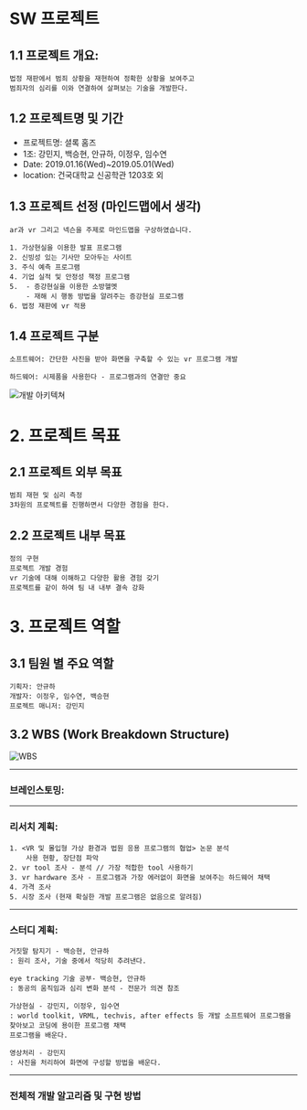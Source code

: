 # SW 프로젝트

## 1.1 프로젝트 개요:

    법정 재판에서 범죄 상황을 재현하여 정확한 상황을 보여주고 
    범죄자의 심리를 이와 연결하여 살펴보는 기술을 개발한다.

## 1.2 프로젝트명 및 기간

- 프로젝트명: 셜록 홈즈
- 1조: 강민지, 백승현, 안규하, 이정우, 임수연
- Date: 2019.01.16(Wed)~2019.05.01(Wed)
- location: 건국대학교 신공학관 1203호 외

## 1.3 프로젝트 선정 (마인드맵에서 생각)
    ar과 vr 그리고 넥슨을 주제로 마인드맵을 구상하였습니다. 
        
    1. 가상현실을 이용한 발표 프로그램
    2. 신빙성 있는 기사만 모아두는 사이트
    3. 주식 예측 프로그램
    4. 기업 실적 및 안정성 책정 프로그램
    5.  - 증강현실을 이용한 소방헬멧
        - 재해 시 행동 방법을 알려주는 증강현실 프로그램
    6. 법정 재판에 vr 적용

## 1.4 프로젝트 구분

    소프트웨어: 간단한 사진을 받아 화면을 구축할 수 있는 vr 프로그램 개발

    하드웨어: 시제품을 사용한다 - 프로그램과의 연결만 중요
![개발 아키텍쳐](architecture.JPG)
  

# 2. 프로젝트 목표

## 2.1 프로젝트 외부 목표

    범죄 재현 및 심리 측정
    3차원의 프로젝트를 진행하면서 다양한 경험을 한다.

## 2.2 프로젝트 내부 목표

    정의 구현
    프로젝트 개발 경험
    vr 기술에 대해 이해하고 다양한 활용 경험 갖기
    프로젝트를 같이 하여 팀 내 내부 결속 강화
    

# 3. 프로젝트 역할

## 3.1 팀원 별 주요 역할

    기획자: 안규하
    개발자: 이정우, 임수연, 백승현
    프로젝트 매니저: 강민지

## 3.2 WBS (Work Breakdown Structure)

![WBS](1_wbs.png)

----------------------------
### 브레인스토밍: 
        
-----------------------------
### 리서치 계획:
    
    1. <VR 및 몰입형 가상 환경과 법원 응용 프로그램의 협업> 논문 분석
        사용 현황, 장단점 파악
    2. vr tool 조사 - 분석 // 가장 적합한 tool 사용하기
    3. vr hardware 조사 - 프로그램과 가장 에러없이 화면을 보여주는 하드웨어 채택
    4. 가격 조사
    5. 시장 조사 (현재 확실한 개발 프로그램은 없음으로 알려짐)
 ----------------------------
 ### 스터디 계획:

    거짓말 탐지기 - 백승현, 안규하
    : 원리 조사, 기술 중에서 적당히 추려낸다.

    eye tracking 기술 공부- 백승현, 안규하
    : 동공의 움직임과 심리 변화 분석 - 전문가 의견 참조

    가상현실 - 강민지, 이정우, 임수연
    : world toolkit, VRML, techvis, after effects 등 개발 소프트웨어 프로그램을 찾아보고 코딩에 용이한 프로그램 채택
    프로그램을 배운다.

    영상처리 - 강민지
    : 사진을 처리하여 화면에 구성할 방법을 배운다.
-----------------------------
### 전체적 개발 알고리즘 및 구현 방법
